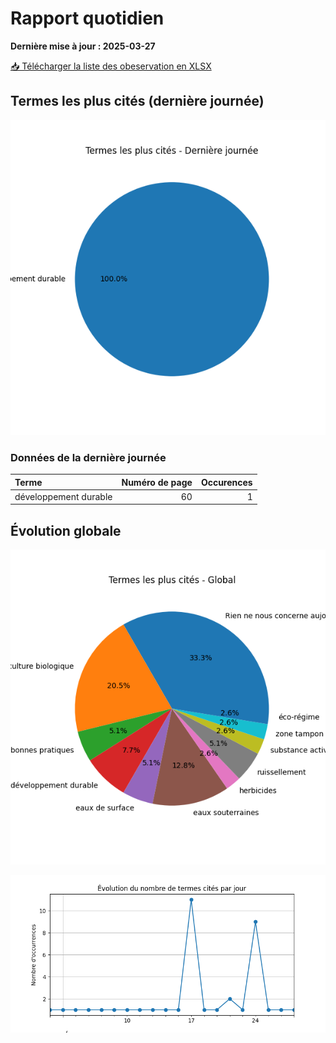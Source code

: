 # Rapport quotidien

**Dernière mise à jour : 2025-03-27**

[📥 Télécharger la liste des obeservation en XLSX](https://github.com/LlrdntCORDER/VeilleMoniteur/releases/latest/download/Data.xlsx)

## Termes les plus cités (dernière journée)

![Graphique](img/last_day_pie.png)

### Données de la dernière journée

| Terme                 |   Numéro de page |   Occurences |
|:----------------------|-----------------:|-------------:|
| développement durable |               60 |            1 |

## Évolution globale

![Graphique](img/global_pie.png)

![Graphique](img/evolution_line.png)

